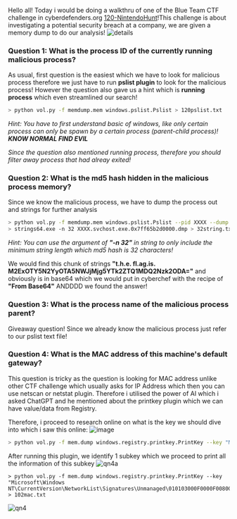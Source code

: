 Hello all! Today i would be doing a walkthru of one of the Blue Team CTF challenge in cyberdefenders.org [120-NintendoHunt](https://cyberdefenders.org/blueteam-ctf-challenges/nintendohunt/)!This challenge is about investigating a potential security breach at a company, we are given a memory dump to do our analysis!
![details](https://github.com/user-attachments/assets/006ac25a-59e6-4df8-8d95-7a5f63acc644)

### Question 1: What is the process ID of the currently running malicious process?
As usual, first question is the easiest which we have to look for malicious process therefore we just have to run **pslist plugin** to look for the malicious process! However the question also gave us a hint which is **running process** which even streamlined our search!

```bash
> python vol.py -f memdump.mem windows.pslist.Pslist > 120pslist.txt
```

*Hint: You have to first understand basic of windows, like only certain process can only be spawn by a certain process (parent-child process)! **KNOW NORMAL FIND EVIL*** 

*Since the question also mentioned running process, therefore you should filter away process that had alreay exited!*

### Question 2: What is the md5 hash hidden in the malicious process memory?
Since we know the malicious process, we have to dump the process out and strings for further analysis

```bash
> python vol.py -f memdump.mem windows.pslist.Pslist --pid XXXX --dump
> strings64.exe -n 32 XXXX.svchost.exe.0x7ff65b2d0000.dmp > 32string.txt
```
*Hint: You can use the argument of **"-n 32"** in string to only include the minimum string length which md5 hash is 32 characters!*

We would find this chunk of strings **"t.h.e. fl.ag.is. M2ExOTY5N2YyOTA5NWJjMjg5YTk2ZTQ1MDQ2Nzk2ODA="** and obviously is in base64 which we would put in cyberchef with the recipe of **"From Base64"** ANDDDD we found the answer! 

### Question 3: What is the process name of the malicious process parent?
Giveaway question! Since we already know the malicious process just refer to our pslist text file!

### Question 4: What is the MAC address of this machine's default gateway?
This question is tricky as the question is looking for MAC address unlike other CTF challenge which usually asks for IP Address which then you can use netscan or netstat plugin. Therefore i utilised the power of AI which i asked ChatGPT and he mentioned about the printkey plugin which we can have value/data from Registry.

Therefore, i proceed to research online on what is the key we should dive into which i saw this online:
![image](https://github.com/user-attachments/assets/84ca1192-2c16-4bee-a5ef-2847e5f2e504)
```bash
> python vol.py -f mem.dump windows.registry.printkey.PrintKey --key "Microsoft\Windows NT\CurrentVersion\NetworkList\Signatures\Unmanaged
```
After running this plugin, we identify 1 subkey which we proceed to print all the information of this subkey
![qn4a](https://github.com/user-attachments/assets/64dfb357-24ad-4bcf-b2ed-b780f7b74331)


```
> python vol.py -f mem.dump windows.registry.printkey.PrintKey --key "Microsoft\Windows NT\CurrentVersion\NetworkList\Signatures\Unmanaged\010103000F0000F0080000000F0000F0E3E937A4D0CD0A314266D2986CB7DED5D8B43B828FEEDCEFFD6DE7141DC1D15D > 102mac.txt
```
![qn4](https://github.com/user-attachments/assets/617a094c-477c-4959-bed4-f44cba79580c)



